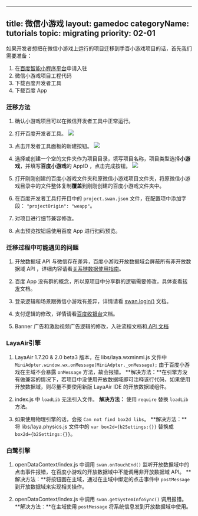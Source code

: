 
---
title: 微信小游戏
layout: gamedoc
categoryName: tutorials
topic: migrating
priority: 02-01
---

如果开发者想把在微信小游戏上运行的项目迁移到手百小游戏项目的话，首先我们需要准备：

1. 在[百度智能小程序平台](https://smartprogram.baidu.com/mappconsole/main/login)申请入驻
2. 微信小游戏项目工程代码
3. 下载百度开发者工具
4. 下载百度 App

### 迁移方法

1. 确认小游戏项目可以在微信开发者工具中正常运行。

2. 打开百度开发者工具。
![](/img/game/tutorials/transferimg00.png)

3. 点击开发者工具面板的新建按钮。
![](/img/game/tutorials/create.png)

4. 选择或创建一个空的文件夹作为项目目录，填写项目名称，项目类型选择**小游戏**，并填写**百度小游戏**的 AppID ，点击完成按钮。
![](/img/game/tutorials/fillin.png)

5. 打开刚刚创建的百度小游戏文件夹和原微信小游戏项目文件夹，将原微信小游戏目录中的文件整体复制**覆盖**到刚刚创建的百度小游戏文件夹中。

6. 在百度开发者工具打开目中的 `project.swan.json` 文件，在配置项中添加字段： `"projectOrigin": "weapp"`。

7. 对项目进行细节兼容修改。

8. 点击预览按钮后使用百度 App 进行扫码预览。

### 迁移过程中可能遇见的问题

1. 开放数据域 API 与微信存在差异，百度小游戏开放数据域会屏蔽所有非开放数据域 API ，详细内容请看[关系链数据使用指南](/tutorials/open-api/open-api/)。

2. 百度 App 没有群的概念，所以原项目中分享群的逻辑需要修改，具体查看[转发](/api/share/onShareAppMessage/)文档。

3. 登录逻辑和场景跟微信小游戏有差异，详情请看 [swan.login()](/api/openApi/login/#swan-login) 文档。

4. 支付逻辑的修改，详情请看[百度收银台](/api/openApi/requestPolymerPayment/#swan-requestPolymerPayment)文档。

5. Banner 广告和激励视频广告逻辑的修改，入驻流程文档和[ API 文档](/api/ad/bannerAd/)

### LayaAir引擎

1. LayaAir 1.7.20 & 2.0 beta3 版本，在 libs/laya.wxminmi.js 文件中 `MiniAdpter.window.wx.onMessage(MiniAdpter._onMessage);` 由于百度小游戏在主域不会暴露 `onMessage` 方法，故会报错。
**解决方法：**在引擎方没有做兼容的情况下，若项目中没使用开放数据域即可注释该行代码，如果使用开放数据域，则尽量不要使用新版 LayaAir IDE 的开放数据域组件。

2. index.js 中 `loadLib` 无法引入文件。
**解决方法：** 使用 `require` 替换 `loadLib` 方法。

3. 如果使用物理引擎的话，会报 `Can not find box2d libs`。
**解决方法：**将 libs/laya.physics.js 文件中的 `var box2d={b2Settings:{}}` 替换成 ` box2d={b2Settings:{}}`。

### 白鹭引擎

1. openDataContext/index.js 中调用 `swan.onTouchEnd()` 监听开放数据域中的点击事件报错，在百度小游戏的开放数据域中不能调用非开放数据域 API。
**解决方法：**将按钮画在主域，通过在主域中绑定的点击事件中 `postMessage` 到开放数据域来实现相关操作。

2. openDataContext/index.js 中调用 `swan.getSystemInfoSync()` 调用报错。
**解决方法：**在主域使用 `postMessage` 将系统信息发到开放数据域中使用。
